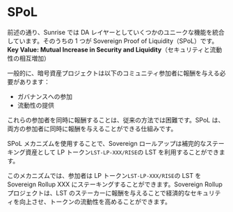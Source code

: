 # SPoL

前述の通り、Sunrise では DA レイヤーとしていくつかのユニークな機能を統合しています。そのうちの 1 つが Sovereign Proof of Liquidity（SPoL）です。
**Key Value: Mutual Increase in Security and Liquidity**（セキュリティと流動性の相互増加）

一般的に、暗号資産プロジェクトは以下のコミュニティ参加者に報酬を与える必要があります：

- ガバナンスへの参加
- 流動性の提供

これらの参加者を同時に報酬することは、従来の方法では困難です。SPoL は、両方の参加者に同時に報酬を与えることができる仕組みです。

SPoL メカニズムを使用することで、Sovereign ロールアップは補完的なステーキング資産として LP トークン`LST-LP-XXX/RISE`の LST を利用することができます。

このメカニズムでは、参加者は LP トークン`LST-LP-XXX/RISE`の LST を Sovereign Rollup XXX にステーキングすることができます。Sovereign Rollup プロジェクトは、LST のステーカーに報酬を与えることで経済的なセキュリティを向上させ、トークンの流動性を高めることができます。
